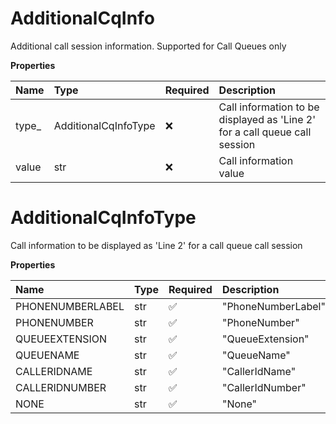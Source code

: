 # AdditionalCqInfo

Additional call session information. Supported for Call Queues only

**Properties**

| Name   | Type                 | Required | Description                                                                |
| :----- | :------------------- | :------- | :------------------------------------------------------------------------- |
| type\_ | AdditionalCqInfoType | ❌       | Call information to be displayed as 'Line 2' for a call queue call session |
| value  | str                  | ❌       | Call information value                                                     |

# AdditionalCqInfoType

Call information to be displayed as 'Line 2' for a call queue call session

**Properties**

| Name             | Type | Required | Description        |
| :--------------- | :--- | :------- | :----------------- |
| PHONENUMBERLABEL | str  | ✅       | "PhoneNumberLabel" |
| PHONENUMBER      | str  | ✅       | "PhoneNumber"      |
| QUEUEEXTENSION   | str  | ✅       | "QueueExtension"   |
| QUEUENAME        | str  | ✅       | "QueueName"        |
| CALLERIDNAME     | str  | ✅       | "CallerIdName"     |
| CALLERIDNUMBER   | str  | ✅       | "CallerIdNumber"   |
| NONE             | str  | ✅       | "None"             |

<!-- This file was generated by liblab | https://liblab.com/ -->
